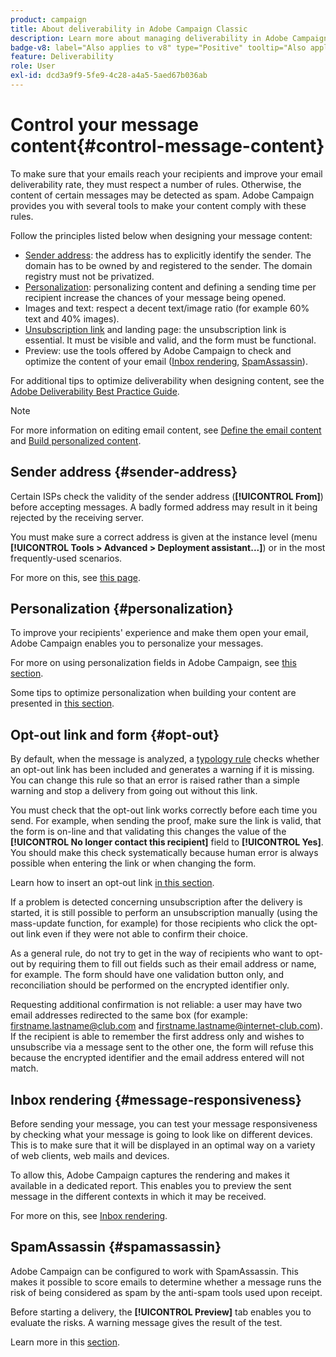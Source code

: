 ```yaml
---
product: campaign
title: About deliverability in Adobe Campaign Classic
description: Learn more about managing deliverability in Adobe Campaign
badge-v8: label="Also applies to v8" type="Positive" tooltip="Also applies to Campaign v8"
feature: Deliverability
role: User
exl-id: dcd3a9f9-5fe9-4c28-a4a5-5aed67b036ab
---
```

# Control your message content{#control-message-content}


To make sure that your emails reach your recipients and improve your email deliverability rate, they must respect a number of rules. Otherwise, the content of certain messages may be detected as spam. Adobe Campaign provides you with several tools to make your content comply with these rules.

Follow the principles listed below when designing your message content:

* [Sender address](#sender-address): the address has to explicitly identify the sender. The domain has to be owned by and registered to the sender. The domain registry must not be privatized.
* [Personalization](#personalization): personalizing content and defining a sending time per recipient increase the chances of your message being opened.
* Images and text: respect a decent text/image ratio (for example 60% text and 40% images).
* [Unsubscription link](#opt-out) and landing page: the unsubscription link is essential. It must be visible and valid, and the form must be functional.
* Preview: use the tools offered by Adobe Campaign to check and optimize the content of your email ([Inbox rendering](#message-responsiveness), [SpamAssassin](#spamassassin)).

For additional tips to optimize deliverability when designing content, see the [Adobe Deliverability Best Practice Guide](https://experienceleague.adobe.com/docs/deliverability-learn/deliverability-best-practice-guide/content-best-practices-for-optimal-delivery.html).

>[!NOTE]
>
>For more information on editing email content, see [Define the email content](defining-the-email-content.md) and [Build personalized content](design-and-personalize.md).

## Sender address {#sender-address}

Certain ISPs check the validity of the sender address (**[!UICONTROL From]**) before accepting messages. A badly formed address may result in it being rejected by the receiving server.

You must make sure a correct address is given at the instance level (menu **[!UICONTROL Tools > Advanced > Deployment assistant...]**) or in the most frequently-used scenarios.

For more on this, see [this page](defining-the-email-content.md).

## Personalization {#personalization}

To improve your recipients' experience and make them open your email, Adobe Campaign enables you to personalize your messages.

For more on using personalization fields in Adobe Campaign, see [this section](personalization-fields.md).

Some tips to optimize personalization when building your content are presented in [this section](design-and-personalize.md#optimize-personalization).

## Opt-out link and form {#opt-out}

By default, when the message is analyzed, a [typology rule](steps-validating-the-delivery.md#validation-process-with-typologies) checks whether an opt-out link has been included and generates a warning if it is missing. You can change this rule so that an error is raised rather than a simple warning and stop a delivery from going out without this link.

You must check that the opt-out link works correctly before each time you send. For example, when sending the proof, make sure the link is valid, that the form is on-line and that validating this changes the value of the **[!UICONTROL No longer contact this recipient]** field to **[!UICONTROL Yes]**. You should make this check systematically because human error is always possible when entering the link or when changing the form.

Learn how to insert an opt-out link [in this section](personalization-blocks.md#personalization-blocks-example).

If a problem is detected concerning unsubscription after the delivery is started, it is still possible to perform an unsubscription manually (using the mass-update function, for example) for those recipients who click the opt-out link even if they were not able to confirm their choice.

As a general rule, do not try to get in the way of recipients who want to opt-out by requiring them to fill out fields such as their email address or name, for example. The form should have one validation button only, and reconciliation should be performed on the encrypted identifier only.

Requesting additional confirmation is not reliable: a user may have two email addresses redirected to the same box (for example: firstname.lastname@club.com and firstname.lastname@internet-club.com). If the recipient is able to remember the first address only and wishes to unsubscribe via a message sent to the other one, the form will refuse this because the encrypted identifier and the email address entered will not match.

## Inbox rendering {#message-responsiveness}

Before sending your message, you can test your message responsiveness by checking what your message is going to look like on different devices. This is to make sure that it will be displayed in an optimal way on a variety of web clients, web mails and devices.

To allow this, Adobe Campaign captures the rendering and makes it available in a dedicated report. This enables you to preview the sent message in the different contexts in which it may be received.

For more on this, see [Inbox rendering](inbox-rendering.md).

## SpamAssassin {#spamassassin}

Adobe Campaign can be configured to work with SpamAssassin. This makes it possible to score emails to determine whether a message runs the risk of being considered as spam by the anti-spam tools used upon receipt.

Before starting a delivery, the **[!UICONTROL Preview]** tab enables you to evaluate the risks. A warning message gives the result of the test.

Learn more in this [section](spamassassin.md).
